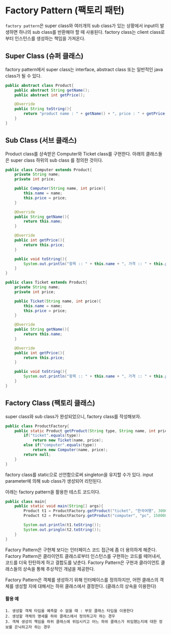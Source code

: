 # Factory Pattern (팩토리 패턴)
`factory pattern`은 super class와 여러개의 sub class가 있는 상황에서 input이 발생하면 하나의 sub class를 반환해야 할 때 사용된다. factory class는 client class로 부터 인스턴스를 생성하는 책임을 가져온다.

## Super Class (슈퍼 클래스)
factory pattern에서 super class는 interface, abstract class 또는 일반적인 java class가 될 수 있다. 

```java
public abstract class Product{
	public abstract String getName();
	public abstract int getPrice();

	@Override
	public String toString(){
		return "product name : " + getName() + ", price : " + getPrice();
	}
}
```

## Sub Class (서브 클래스)
Product class를 상속받은 Computer와 Ticket class를 구현한다. 아래의 클래스들은 super class 하위의 sub class 를 정의한 것이다.
```java
public class Computer extends Product{
	private String name;
	private int price;

	public Computer(String name, int price){
		this.name = name;
		this.price = price;
	}

	@Override
	public String getName(){
		return this.name;
	}

	@Override
	public int getPrice(){
		return this.price;
	}

	public void toString(){
		System.out.println("항목 :: " + this.name + ", 가격 :: " + this.price);
	}
}
```
```java
public class Ticket extends Product{
	private String name;
	private int price;

	public Ticket(String name, int price){
		this.name = name;
		this.price = price;
	}

	@Override 
	public String getName(){
		return this.name;
	}

	@Override
	public int getPrice(){
		return this.price;
	}

	public void toString(){
		System.out.println("항목 :: " + this.name + ", 가격 :: " + this.price);
	}
}
```

## Factory Class (팩토리 클래스)
super class와 sub class가 완성되었으니, factory class를 작성해보자.
```java
public class ProductFactory{
	public static Product getProduct(String type, String name, int price){
		if("ticket".equals(type))
			return new Ticket(name, price);
		else if("computer".equals(type))
			return new Computer(name, price);
		return null;
	}
}
```

>
factory class를 static으로 선언함으로써 singleton을 유지할 수가 있다.
input parameter에 의해 sub class가 생성되어 리턴된다.


아래는 factory pattern을 활용한 테스트 코드이다.

```java
public class main{
	public static void main(String[] args){
		Product t1 = ProductFactory.getProduct("ticket", "한국여행", 300000);
		Product t2 = ProductFactory.getProduct("computer", "pc", 1500000);

		System.out.println(t1.toString());
		System.out.pringln(t2.toString());
	}
}
```

>
Factory Pattern은 구현체 보다는 인터페이스 코드 접근에 좀 더 용의하게 해준다.
Factory Pattern은 클라이언트 클래스로부터 인스턴스를 구현하는 코드를 떼어내서, 코드를 더욱 탄탄하게 하고 결합도를 낮춘다.
Factory Pattern은 구현과 클라이언트 클래스들의 상속을 통해 추상적인 개념을 제공한다.

>
Factory Pattern은 객체를 생성하기 위해 인터페이스를 정의하지만, 어떤 클래스의 객체를 생성할 지에 대해서는 하위 클래스에서 결정한다. (클래스의 상속을 이용한다)

#### 활용 예
	1. 생성할 객체 타입을 예측할 수 없을 때 : 부모 클래스 타입을 이용한다
	2. 생성할 객체의 명세를 하위 클래스에서 정의하고자 하는 경우
	3. 객체 생성의 책임을 하위 클래스에 위임시키고 어느 하위 클래스가 위임했는지에 대한 정보를 은닉하고자 하는 경우


